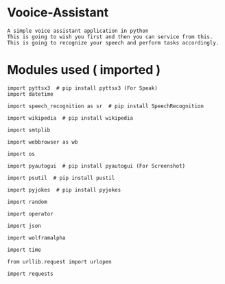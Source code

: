 # Vooice-Assistant
    A simple voice assistant application in python
    This is going to wish you first and then you can service from this. 
    This is going to recognize your speech and perform tasks accordingly.
# Modules used ( imported )
    import pyttsx3  # pip install pyttsx3 (For Speak)
    import datetime

    import speech_recognition as sr  # pip install SpeechRecognition

    import wikipedia  # pip install wikipedia

    import smtplib

    import webbrowser as wb

    import os

    import pyautogui  # pip install pyautogui (For Screenshot)

    import psutil  # pip install pustil

    import pyjokes  # pip install pyjokes

    import random

    import operator

    import json

    import wolframalpha

    import time

    from urllib.request import urlopen

    import requests

